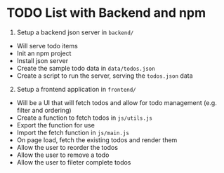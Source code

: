 # TODO List with Backend and npm

1. Setup a backend json server in `backend/`
  - Will serve todo items
  - Init an npm project
  - Install json server
  - Create the sample todo data in `data/todos.json`
  - Create a script to run the server, serving the `todos.json` data
2. Setup a frontend application in `frontend/`
  - Will be a UI that will fetch todos and allow for todo management (e.g. filter and ordering)
  - Create a function to fetch todos in `js/utils.js`
  - Export the function for use
  - Import the fetch function in `js/main.js`
  - On page load, fetch the existing todos and render them
  - Allow the user to reorder the todos
  - Allow the user to remove a todo
  - Allow the user to fileter complete todos

